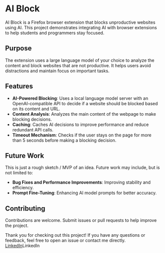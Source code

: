 # AI Block

AI Block is a Firefox browser extension that blocks unproductive websites using AI. This project demonstrates integrating AI with browser extensions to help students and programmers stay focused.

## Purpose

The extension uses a large language model of your choice to analyze the content and block websites that are not productive. It helps users avoid distractions and maintain focus on important tasks.

## Features

- **AI-Powered Blocking**: Uses a local language model server with an OpenAI-compatible API to decide if a website should be blocked based on its content and URL.
- **Content Analysis**: Analyzes the main content of the webpage to make blocking decisions.
- **Caching**: Caches AI decisions to improve performance and reduce redundant API calls.
- **Timeout Mechanism**: Checks if the user stays on the page for more than 5 seconds before making a blocking decision.

## Future Work

This is just a rough sketch / MVP of an idea. Future work may include, but is not limited to:

- **Bug Fixes and Performance Improvements**: Improving stability and efficiency.
- **Prompt Fine-Tuning**: Enhancing AI model prompts for better accuracy.

## Contributing

Contributions are welcome. Submit issues or pull requests to help improve the project.

Thank you for checking out this project! If you have any questions or feedback, feel free to open an issue or contact me directly. [LinkedIn](https://www.linkedin.com/in/luiz-henrique-salles-de-oliveira-mendon%C3%A7a-3963b928b)LinkedIn